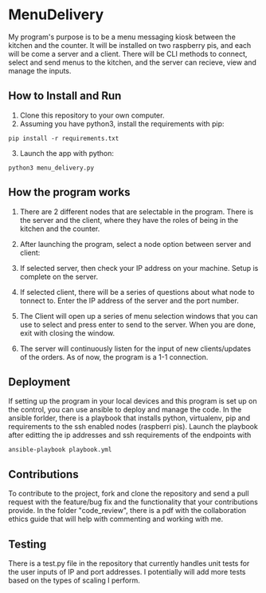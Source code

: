 # MenuDelivery

My program's purpose is to be a menu messaging kiosk between the kitchen and the counter. It will be installed on two raspberry pis, and each will be come a server and a client. There will be CLI methods to connect, select and send menus to the kitchen, and the server can recieve, view and manage the inputs.

## How to Install and Run

1. Clone this repository to your own computer.
2. Assuming you have python3, install the requirements with pip:

`pip install -r requirements.txt`

3. Launch the app with python:

`python3 menu_delivery.py`

## How the program works 

1. There are 2 different nodes that are selectable in the program. There is the server and the client, where they have the roles of being in the kitchen and the counter. 

2. After launching the program, select a node option between server and client:

3. If selected server, then check your IP address on your machine. Setup is complete on the server.

4. If selected client, there will be a series of questions about what node to tonnect to. Enter the IP address of the server and the port number. 

5. The Client will open up a series of menu selection windows that you can use to select and press enter to send to the server. When you are done, exit with closing the window. 

6. The server will continuously listen for the input of new clients/updates of the orders. As of now, the program is a 1-1 connection. 

## Deployment 

If setting up the program in your local devices and this program is set up on the control, you can use ansible to deploy and manage the code. In the ansible forlder, there is a playbook that installs python, virtualenv, pip and requirements to the ssh enabled nodes (raspberri pis). Launch the playbook after editting the ip addresses and ssh requirements of the endpoints with 

`ansible-playbook playbook.yml`

## Contributions 

To contribute to the project, fork and clone the repository and send a pull request with the feature/bug fix and the functionality that your contributions provide. In the folder "code_review", there is a pdf with the collaboration ethics guide that will help with commenting and working with me. 

## Testing 

There is a test.py file in the repository that currently handles unit tests for the user inputs of IP and port addresses. I potentially will add more tests based on the types of scaling I perform. 